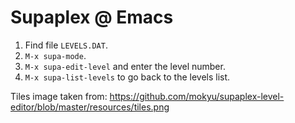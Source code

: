 # Supaplex @ Emacs

1. Find file `LEVELS.DAT`.
2. `M-x supa-mode`.
3. `M-x supa-edit-level` and enter the level number.
4. `M-x supa-list-levels` to go back to the levels list.

Tiles image taken from:
https://github.com/mokyu/supaplex-level-editor/blob/master/resources/tiles.png
